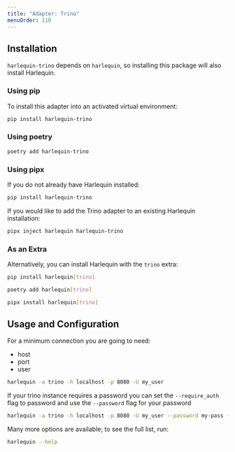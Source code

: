 ```yaml
---
title: "Adapter: Trino"
menuOrder: 110
---
```


## Installation

`harlequin-trino` depends on `harlequin`, so installing this package will also install Harlequin.

### Using pip

To install this adapter into an activated virtual environment:

```bash
pip install harlequin-trino
```

### Using poetry

```bash
poetry add harlequin-trino
```

### Using pipx

If you do not already have Harlequin installed:

```bash
pip install harlequin-trino
```

If you would like to add the Trino adapter to an existing Harlequin installation:

```bash
pipx inject harlequin harlequin-trino
```

### As an Extra

Alternatively, you can install Harlequin with the `trino` extra:

```bash
pip install harlequin[trino]
```

```bash
poetry add harlequin[trino]
```

```bash
pipx install harlequin[trino]
```

## Usage and Configuration

For a minimum connection you are going to need:

- host
- port
- user

```bash
harlequin -a trino -h localhost -p 8080 -U my_user
```

If your trino instance requires a password you can set the `--require_auth` flag to password and use the `--password` flag for your password

```bash
harlequin -a trino -h localhost -p 8080 -U my_user --password my-pass --require_auth password
```

Many more options are available; to see the full list, run:

```bash
harlequin --help
```

